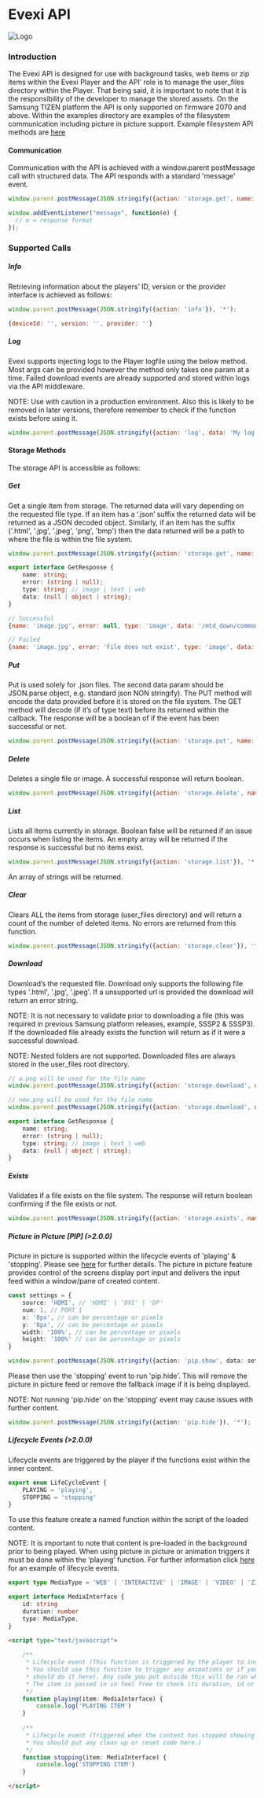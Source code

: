 # Evexi API
![Logo](./logo.jpg)

### Introduction

The Evexi API is designed for use with background tasks, web items or zip items within the Evexi Player and the API’ 
role is to manage the user_files directory within the Player. That being said, it is important to note that it is the 
responsibility of the developer to manage the stored assets. On the Samsung TIZEN platform the API is only supported on 
firmware 2070 and above. Within the examples directory are examples of the filesystem communication including picture 
in picture support. Example filesystem API methods are [here](examples/index.html)



#### Communication

Communication with the API is achieved with a window.parent postMessage call with structured data. The API responds with a standard 'message' event.

````javascript
window.parent.postMessage(JSON.stringify({action: 'storage.get', name: 'text.json'}), '*');
````

````javascript
window.addEventListener("message", function(e) {
  // e = response format
});
````



### Supported Calls

##### Info

Retrieving information about the players’ ID, version or the provider interface is achieved as follows:

````javascript
window.parent.postMessage(JSON.stringify({action: 'info'}), '*');
````

````javascript
{deviceId: '', version: '', provider: ''}
````



##### Log

Evexi supports injecting logs to the Player logfile using the below method. 
Most args can be provided however the method only takes one param at a time. 
Failed download events are already supported and stored within logs via the API middleware.

NOTE: Use with caution in a production environment. 
Also this is likely to be removed in later versions, therefore remember to check if the function exists before using it.

````javascript
window.parent.postMessage(JSON.stringify({action: 'log', data: 'My log details'}), '*');
````



#### Storage Methods

The storage API is accessible as follows:


##### Get

Get a single item from storage. The returned data will vary depending on the requested file type. 
If an item has a ‘.json’ suffix the returned data will be returned as a JSON decoded object. Similarly, 
if an item has the suffix ('.html', '.jpg', '.jpeg', 'png', 'bmp') then the data returned will be a path to where 
the file is within the file system.


````javascript
window.parent.postMessage(JSON.stringify({action: 'storage.get', name: 'text.json'}), '*');
````

````typescript
export interface GetResponse {
    name: string;
    error: (string | null);
    type: string; // image | text | web
    data: (null | object | string);
}
````

````javascript
// Successful
{name: 'image.jpg', error: null, type: 'image', data: '/mtd_down/common/MrPlayer/user_files/image.jpg'}

// Failed
{name: 'image.jpg', error: 'File does not exist', type: 'image', data: null}
````



##### Put

Put is used solely for .json files. The second data param should be JSON.parse object, e.g. standard json NON stringify). 
The PUT method will encode the data provided before it is stored on the file system. 
The GET method will decode (if it’s of type text) before its returned within the callback. 
The response will be a boolean of if the event has been successful or not.

````javascript
window.parent.postMessage(JSON.stringify({action: 'storage.put', name: 'text.json', data: 'my data string'}), '*');
````



##### Delete

Deletes a single file or image. A successful response will return boolean.

````javascript
window.parent.postMessage(JSON.stringify({action: 'storage.delete', name: 'mrx.png'}), '*');
````



##### List

Lists all items currently in storage. 
Boolean false will be returned if an issue occurs when listing the items. 
An empty array will be returned if the response is successful but no items exist.

````javascript
window.parent.postMessage(JSON.stringify({action: 'storage.list'}), '*');
````

An array of strings will be returned.



##### Clear

Clears ALL the items from storage (user_files directory) and will return a count of the number of deleted items. 
No errors are returned from this function.

````javascript
window.parent.postMessage(JSON.stringify({action: 'storage.clear'}), '*');
````



##### Download

Download’s the requested file. Download only supports the following file types '.html', '.jpg', '.jpeg'. If a unsupported url is provided the download will return an error string.

NOTE: It is not necessary to validate prior to downloading a file (this was required in previous Samsung platform releases, example, SSSP2 & SSSP3). If the downloaded file already exists the function will return as if it were a successful download.

NOTE: Nested folders are not supported. Downloaded files are always stored in the user_files root directory.

````javascript
// a.png will be used for the file name
window.parent.postMessage(JSON.stringify({action: 'storage.download', url: 'https://mrx.technology/assets/images/compatible/a.png'}), '*');

// new.png will be used for the file name
window.parent.postMessage(JSON.stringify({action: 'storage.download', url: 'https://mrx.technology/assets/images/compatible/a.png', name: 'new.png'}), '*');
````

````typescript
export interface GetResponse {
    name: string;
    error: (string | null);
    type: string; // image | text | web
    data: (null | object | string);
}
````



##### Exists

Validates if a file exists on the file system. The response will return boolean confirming if the file exists or not.

````javascript
window.parent.postMessage(JSON.stringify({action: 'storage.exists', name: 'mrx.png'}), '*');
````


##### Picture in Picture [PIP] (>2.0.0)

Picture in picture is supported within the lifecycle events of 'playing' & 'stopping'. 
Please see [here](examples/pip.html) for further details. 
The picture in picture feature provides control of the screens display port input and delivers the input feed within a window/pane of created content.


````typescript
const settings = {
    source: 'HDMI', // 'HDMI' | 'DVI' | 'DP'
    num: 1, // PORT 1
    x: '0px', // can be percentage or pixels
    y: '0px', // can be percentage or pixels
    width: '100%', // can be percentage or pixels
    height: '100%' // can be percentage or pixels
}

window.parent.postMessage(JSON.stringify({action: 'pip.show', data: settings}), '*');
````

Please then use the 'stopping' event to run 'pip.hide'. This will remove the picture in picture feed or remove the
fallback image if it is being displayed.

NOTE: Not running 'pip.hide' on the 'stopping' event may cause issues with further content.

````typescript
window.parent.postMessage(JSON.stringify({action: 'pip.hide'}), '*');
````



##### Lifecycle Events (>2.0.0)

Lifecycle events are triggered by the player if the functions exist within the inner content.

`````typescript
export enum LifeCycleEvent {
    PLAYING = 'playing',
    STOPPING = 'stopping'
}
`````

To use this feature create a named function within the script of the loaded content.

NOTE: It is important to note that content is pre-loaded in the background prior to being played. 
When using picture in picture or animation triggers it must be done within the ‘playing’ function. 
For further information click [here](examples/pip.html) for an example of lifecycle events.


````typescript
export type MediaType = 'WEB' | 'INTERACTIVE' | 'IMAGE' | 'VIDEO' | 'ZIP' | 'PIP'

export interface MediaInterface {
    id: string
    duration: number
    type: MediaType,
}
````

````html
<script type="text/javascript">
    
    /**
     * Lifecycle event (This function is triggered by the player to indicate the content is visible on the display.
     * You should use this function to trigger any animations or if your showing a picture in picture feed you
     * should do it here). Any code you put outside this will be ran when the content is loaded and before its displayed.
     * The item is passed in so feel free to check its duration, id or anything else required.
     */
    function playing(item: MediaInterface) {
        console.log('PLAYING ITEM')
    }
    
    /**
     * Lifecycle event (Triggered when the content has stopped showing and before the content is destroyed.
     * You should put any clean up or reset code here.)
     */
    function stopping(item: MediaInterface) {
        console.log('STOPPING ITEM')
    }

</script>
````
